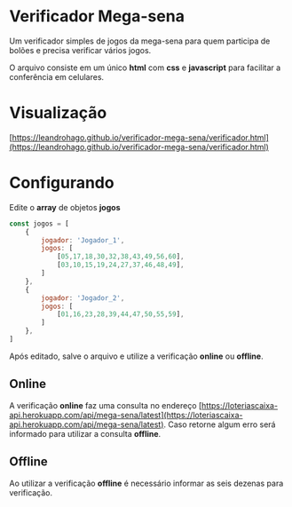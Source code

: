 # Verificador Mega-sena

Um verificador simples de jogos da mega-sena para quem participa de bolões e precisa verificar vários jogos.

O arquivo consiste em um único **html** com **css** e **javascript** para facilitar a conferência em celulares.

# Visualização
[https://leandrohago.github.io/verificador-mega-sena/verificador.html](https://leandrohago.github.io/verificador-mega-sena/verificador.html)

# Configurando

Edite o **array** de objetos **jogos**
```javascript
const jogos = [
	{
		jogador: 'Jogador_1',
		jogos: [
			[05,17,18,30,32,38,43,49,56,60],
			[03,10,15,19,24,27,37,46,48,49],
		]
	},
	{
		jogador: 'Jogador_2',
		jogos: [
			[01,16,23,28,39,44,47,50,55,59],
		]
	},
]
```
Após editado, salve o arquivo e utilize a verificação **online** ou **offline**.

## Online
A verificação **online** faz uma consulta no endereço [https://loteriascaixa-api.herokuapp.com/api/mega-sena/latest](https://loteriascaixa-api.herokuapp.com/api/mega-sena/latest).
Caso retorne algum erro será informado para utilizar a consulta **offline**.

## Offline
Ao utilizar a verificação **offline** é necessário informar as seis dezenas para verificação.